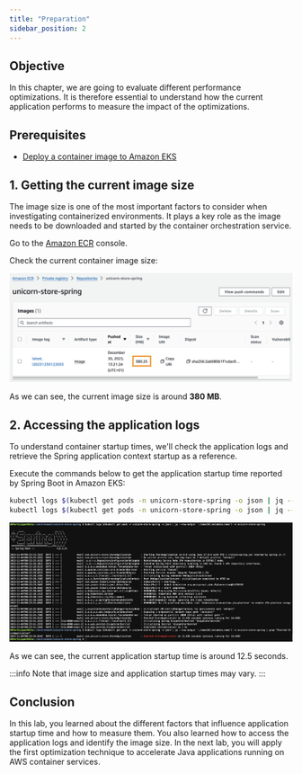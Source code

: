 ```yaml
---
title: "Preparation"
sidebar_position: 2
---
```


## Objective

In this chapter, we are going to evaluate different performance optimizations. It is therefore essential to understand how the current application performs to measure the impact of the optimizations.

## Prerequisites

- [Deploy a container image to Amazon EKS](../../java/eks/deploy-app.md)

## 1. Getting the current image size

The image size is one of the most important factors to consider when investigating containerized environments. It plays a key role as the image needs to be downloaded and started by the container orchestration service.

Go to the [Amazon ECR](https://console.aws.amazon.com/ecr/home#/) console.

Check the current container image size:

![ecr-with-image](./images/ecr-with-image.png)

As we can see, the current image size is around **380 MB**.

## 2. Accessing the application logs

To understand container startup times, we'll check the application logs and retrieve the Spring application context startup as a reference.

Execute the commands below to get the application startup time reported by Spring Boot in Amazon EKS:

```bash showLineNumbers
kubectl logs $(kubectl get pods -n unicorn-store-spring -o json | jq --raw-output '.items[0].metadata.name') -n unicorn-store-spring
kubectl logs $(kubectl get pods -n unicorn-store-spring -o json | jq --raw-output '.items[0].metadata.name') -n unicorn-store-spring | grep "Started StoreApplication"
```

![eks-initial-log](./images/eks-initial-log.png)

As we can see, the current application startup time is around 12.5 seconds.

:::info
Note that image size and application startup times may vary.
:::

## Conclusion

In this lab, you learned about the different factors that influence application startup time and how to measure them. You also learned how to access the application logs and identify the image size. In the next lab, you will apply the first optimization technique to accelerate Java applications running on AWS container services.
